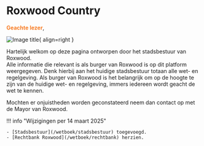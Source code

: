 # Roxwood Country 

<span style="color: #f87c24;">__Geachte lezer__</span>,

![Image title](https://i.imgur.com/KXtU9CX.png){ align=right }

Hartelijk welkom op deze pagina ontworpen door het stadsbestuur van Roxwood. <br />
Alle informatie die relevant is als burger van Roxwood is op dit platform weergegeven.
Denk hierbij aan het huidige stadsbestuur totaan alle wet- en regelgeving.
Als burger van Roxwood is het belangrijk om op de hoogte te zijn van de huidige wet- en regelgeving, immers iedereen wordt geacht de wet te kennen.   

Mochten er onjuistheden worden geconstateerd neem dan contact op met de Mayor van Roxwood.

!!! info "Wijzigingen per 14 maart 2025"

    - [Stadsbestuur](/wetboek/stadsbestuur) toegevoegd.
    - [Rechtbank Roxwood](/wetboek/rechtbank) herzien.
